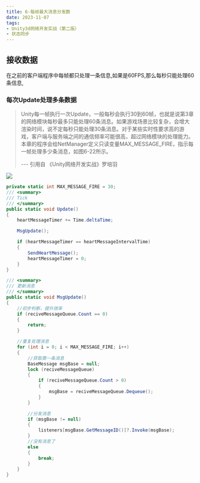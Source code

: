```yaml
---
title: 6-每帧最大消息分发数
date: 2023-11-07
tags:
- Unity3d网络开发实战（第二版）
- 状态同步
---
```


## 接收数据

在之前的客户端程序中每帧都只处理一条信息,如果是60FPS,那么每秒只能处理60条信息,

### 每次Update处理多条数据

> Unity每一帧执行一次Update，一般每秒会执行30到60帧，也就是说第3章的网络模块每秒最多只能处理60条消息。如果游戏场景比较复杂，会增大渲染时间，说不定每秒只能处理30条消息。对于某些实时性要求高的游戏，客户端与服务端之间的通信频率可能很高，超过网络模块的处理能力。本章的程序会给NetManager定义只读变量MAX_MESSAGE_FIRE，指示每一帧处理多少条消息，如图6-22所示。
>
>--- 引用自 《Unity网络开发实战》罗培羽

![](/images/posts/Pasted%20image%2020231107153129.png)

```csharp
private static int MAX_MESSAGE_FIRE = 30;
/// <summary>
/// Tick
/// </summary>
public static void Update()
{
	heartMessageTimer += Time.deltaTime;

	MsgUpdate();

	if (heartMessageTimer == heartMessageIntervalTime)
	{
		SendHeartMessage();
		heartMessageTimer = 0;
	}
}

/// <summary>
/// 更新消息
/// </summary>
public static void MsgUpdate()
{
	//初步判断，提升效率
	if (reciveMessageQueue.Count == 0)
	{
		return;
	}

	//重复处理消息
	for (int i = 0; i < MAX_MESSAGE_FIRE; i++)
	{
		//获取第一条消息
		BaseMessage msgBase = null;
		lock (reciveMessageQueue)
		{
			if (reciveMessageQueue.Count > 0)
			{
				msgBase = reciveMessageQueue.Dequeue();
			}
		}

		//分发消息
		if (msgBase != null)
		{
			listeners[msgBase.GetMessageID()]?.Invoke(msgBase);
		}
		//没有消息了
		else
		{
			break;
		}
	}
}
```